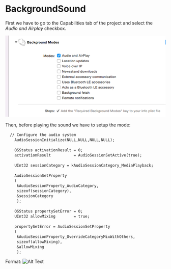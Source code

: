 # BackgroundSound

First we have to go to the Capabilities tab of the project and select the  *Audio and Airplay* checkbox.

![GitHub Logo](BackgroundModes.png)



Then, before playing the sound we have to setup the mode:


```
  // Configure the audio system
    AudioSessionInitialize(NULL,NULL,NULL,NULL);
    
    OSStatus activationResult = 0;
    activationResult          = AudioSessionSetActive(true);
    
    UInt32 sessionCategory = kAudioSessionCategory_MediaPlayback;
    
    AudioSessionSetProperty
    (
     kAudioSessionProperty_AudioCategory,
     sizeof(sessionCategory),
     &sessionCategory
     );
    
    OSStatus propertySetError = 0;
    UInt32 allowMixing        = true;
    
    propertySetError = AudioSessionSetProperty
    (
     kAudioSessionProperty_OverrideCategoryMixWithOthers,
     sizeof(allowMixing),
     &allowMixing
     );
```



Format: ![Alt Text](url)
